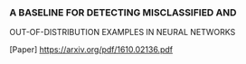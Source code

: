 ### A BASELINE FOR DETECTING MISCLASSIFIED AND
OUT-OF-DISTRIBUTION EXAMPLES
IN NEURAL NETWORKS  


  
[Paper] https://arxiv.org/pdf/1610.02136.pdf
